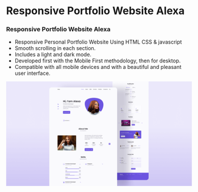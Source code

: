 # Responsive Portfolio Website Alexa
### Responsive Portfolio Website Alexa

- Responsive Personal Portfolio Website Using HTML CSS & javascript
- Smooth scrolling in each section.
- Includes a light and dark mode.
- Developed first with the Mobile First methodology, then for desktop.
- Compatible with all mobile devices and with a beautiful and pleasant user interface.



![preview img](/preview.png)
